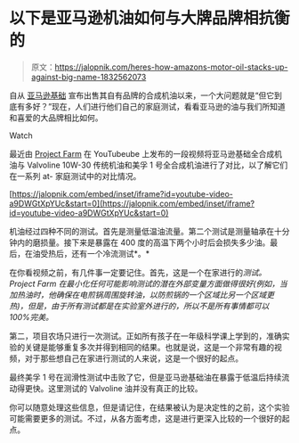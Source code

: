 # 以下是亚马逊机油如何与大牌品牌相抗衡的

> 原文：<https://jalopnik.com/heres-how-amazons-motor-oil-stacks-up-against-big-name-1832562073>

自从 [亚马逊基础](https://jalopnik.com/amazon-is-selling-its-own-brand-of-motor-oil-now-and-it-1831153957) 宣布出售其自有品牌的合成机油以来，一个大问题就是“但它到底有多好？”现在，人们进行他们自己的家庭测试，看看亚马逊的油与我们所知道和喜爱的大品牌相比如何。

Watch

最近由 [Project Farm](https://www.youtube.com/channel/UC2rzsm1Qi6N1X-wuOg_p0Ng) 在 YouTubeube 上发布的一段视频将亚马逊基础全合成机油与 Valvoline 10W-30 传统机油和美孚 1 号全合成机油进行了对比，以了解它们在一系列 at- 家庭测试中的对比情况。

 [https://jalopnik.com/embed/inset/iframe?id=youtube-video-a9DWGtXpYUc&start=0](https://jalopnik.com/embed/inset/iframe?id=youtube-video-a9DWGtXpYUc&start=0) 

机油经过四种不同的测试。首先是测量低温油流量。第二个测试是测量轴承在十分钟内的磨损量。接下来是暴露在 400 度的高温下两个小时后会损失多少油。最后，在油受热后，还有一个冷流测试*。*

在你看视频之前，有几件事一定要记住。首先，这是一个在家进行的*测试。Project Farm 在最小化任何可能影响测试的潜在外部变量方面做得很好(例如，当加热油时，他确保在电煎锅周围旋转油，以防煎锅的一个区域比另一个区域更热)，但是，由于所有测试都是在实验室外进行的，所以不是所有事情都可以 100%完美。*

第二，项目农场只进行一次测试。正如所有孩子在一年级科学课上学到的，准确实验的关键是能够重复多次并得到相同的结果。也就是说，这是一个非常有趣的视频，对于那些想自己在家进行测试的人来说，这是一个很好的起点。

最终美孚 1 号在润滑性测试中击败了它，但是亚马逊基础油在暴露于低温后持续流动得更快。这里测试的 Valvoline 油并没有真正的比较。

你可以随意处理这些信息，但是请记住，在结果被认为是决定性的之前，这个实验可能需要更多的测试。不过，从各方面考虑，这是进行更深入比较的一个很好的起点。